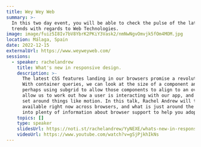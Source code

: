 ```yaml
---
title: Wey Wey Web
summary: >-
  In this two day event, you will be able to check the pulse of the latest
  trends with regards to Web Technologies.
image: image/fuiz5I8Iv7bV8YbrK2PKiY3Vask2/nmNwNgvOmvjk5fOm4MOM.jpg
location: Málaga, Spain
date: 2022-12-15
externalUrl: https://www.weyweyweb.com/
sessions:
  - speaker: rachelandrew
    title: What's new in responsive design.
    description: >-
      The latest CSS features landing in our browsers promise a revolution for responsive design.
      With container queries, we can look at the size of a component and adapt layout accordingly,
      perhaps using subgrid to allow those components to align to an overall grid. Media features
      allow us to work out how a user is interacting with our app, and the preferences they have
      set around things like motion. In this talk, Rachel Andrew will take a look at what is
      available right now across browsers, and what is just around the corner. She’ll also dive
      into plenty of information about browser support to help you adopt new things with confidence.
    topics: []
    type: speaker
    slidesUrl: https://noti.st/rachelandrew/YyNEXE/whats-new-in-responsive-design
    videoUrl: https://www.youtube.com/watch?v=gSjPjkhIkNs
---
```

